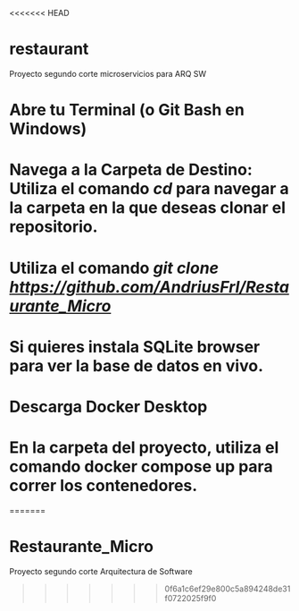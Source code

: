 <<<<<<< HEAD
# restaurant
Proyecto segundo corte microservicios para ARQ SW

# Abre tu Terminal (o Git Bash en Windows)
# Navega a la Carpeta de Destino: Utiliza el comando *cd* para navegar a la carpeta en la que deseas clonar el repositorio.
# Utiliza el comando *git clone https://github.com/AndriusFrl/Restaurante_Micro*
# Si quieres instala SQLite browser para ver la base de datos en vivo. 
# Descarga Docker Desktop
# En la carpeta del proyecto, utiliza el comando docker compose up para correr los contenedores.
=======
# Restaurante_Micro
Proyecto  segundo corte Arquitectura de Software 
>>>>>>> 0f6a1c6ef29e800c5a894248de31f0722025f9f0
